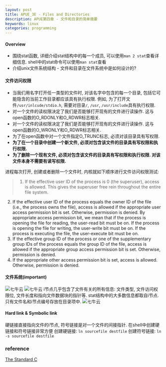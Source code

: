 ```yaml
---
layout: post
title: APUE_3E - Files and Directories
description: APUE第四章 - 文件和目录的简单摘要
keywords: linux
categories: programming
---
```


#### Overview

- 围绕stat函数, 详细介绍stat结构中的每一个成员, 可以使用`man 2 stat`查看详细信息. shell中的stat命令可以使用`man stat`查看
- 介绍unix文件系统结构 - 文件和目录在文件系统中是如何设计的?

#### 文件访问权限

- 当我们用名字打开任一类型的文件时, 对该名字中包含的每一个目录, 包括它可能隐含的当前工作目录都应该具有执行权限. 例如, 为了打开文件`/usr/inlcude/stdio.h`, 需要对目录`/`, `/usr`, `/usr/include`具有执行权限.
- 对一个文件的读权限决定了我们是否能够打开现有的文件进行读操作. 这与open函数的O_RDONLY和O_RDWR标志相关.
- 对一个文件的读权限决定了我们是否能够打开现有的文件进行读操作. 这与open函数的O_WRONLY和O_RDWR标志相关.
- 为了在open函数中对一个文件指定O_TRUNC标志, 必须对该目录具有写权限.
- **为了在一个目录中创建一个新文件, 必须对包含该文件的目录具有写权限和执行权限.**
- **为了删除一个现有文件, 必须对包含该文件的目录具有写权限和执行权限. 对该文件本身不需要有读写权限.**

进程每次打开, 创建或者删除一个文件时, 内核就如下顺序进行文件访问权限测试:

>1. If the effective user ID of the process is 0 (the superuser), access is allowed. This
gives the superuser free rein throughout the entire file system.
2. If the effective user ID of the process equals the owner ID of the file (i.e., the
process owns the file), access is allowed if the appropriate user access
permission bit is set. Otherwise, permission is denied. By appropriate access
permission bit, we mean that if the process is opening the file for reading, the
user-read bit must be on. If the process is opening the file for writing, the
user-write bit must be on. If the process is executing the file, the user-execute bit
must be on.
3. If the effective group ID of the process or one of the supplementary group IDs of
the process equals the group ID of the file, access is allowed if the appropriate
group access permission bit is set. Otherwise, permission is denied.
4. If the appropriate other access permission bit is set, access is allowed.
Otherwise, permission is denied.

#### 文件系统(important)

![七牛云](http://joyo-pic-1.qiniudn.com/Pic_4_13.png)
![七牛云](http://joyo-pic-1.qiniudn.com/Pic_4_14.png)
i节点几乎包含了文件有关的所有信息: 文件类型, 文件访问权限位, 文件长度和指向文件数据块的指针等. stat结构中的大多数信息都取自i节点. 只有文件名和i节点编号存放在目录项中.
![七牛云](http://joyo-pic-1.qiniudn.com/Pic_4_15.png)

#### Hard link & Symbolic link
硬链接直接指向文件的i节点, 符号链接是对一个文件的间接指针.
在shell中创建硬链接和符号链接非常方便
创建硬链接: `ln sourcefile destfile`
创建符号链接: `ln -s sourcefile destfile`

### reference
[The Standard C](http://www.iso-9899.info/wiki/The_Standard)

